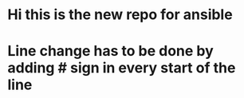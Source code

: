 # Hi this is the new repo for ansible
# Line change has to be done by adding # sign in every start of the line
